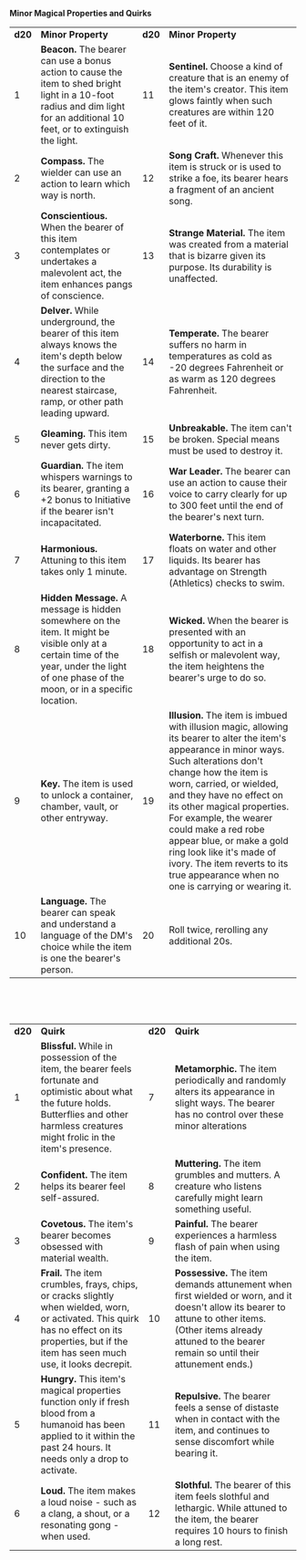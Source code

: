 **Minor Magical Properties and Quirks**

|         |                                                                                                                                                                                             |         |                                                                                                                                                                                                                                                                                                                                                                                                                                                       |
|---------|---------------------------------------------------------------------------------------------------------------------------------------------------------------------------------------------|---------|-------------------------------------------------------------------------------------------------------------------------------------------------------------------------------------------------------------------------------------------------------------------------------------------------------------------------------------------------------------------------------------------------------------------------------------------------------|
| **d20** | **Minor Property**                                                                                                                                                                          | **d20** | **Minor Property**                                                                                                                                                                                                                                                                                                                                                                                                                                    |
| 1       | **Beacon.** The bearer can use a bonus action to cause the item to shed bright light in a 10-foot radius and dim light for an additional 10 feet, or to extinguish the light.               | 11      | **Sentinel.** Choose a kind of creature that is an enemy of the item's creator. This item glows faintly when such creatures are within 120 feet of it.                                                                                                                                                                                                                                                                                                |
| 2       | **Compass.** The wielder can use an action to learn which way is north.                                                                                                                     | 12      | **Song Craft.** Whenever this item is struck or is used to strike a foe, its bearer hears a fragment of an ancient song.                                                                                                                                                                                                                                                                                                                              |
| 3       | **Conscientious.** When the bearer of this item contemplates or undertakes a malevolent act, the item enhances pangs of conscience.                                                         | 13      | **Strange Material.** The item was created from a material that is bizarre given its purpose. Its durability is unaffected.                                                                                                                                                                                                                                                                                                                           |
| 4       | **Delver.** While underground, the bearer of this item always knows the item's depth below the surface and the direction to the nearest staircase, ramp, or other path leading upward.      | 14      | **Temperate.** The bearer suffers no harm in temperatures as cold as -20 degrees Fahrenheit or as warm as 120 degrees Fahrenheit.                                                                                                                                                                                                                                                                                                                     |
| 5       | **Gleaming.** This item never gets dirty.                                                                                                                                                   | 15      | **Unbreakable.** The item can't be broken. Special means must be used to destroy it.                                                                                                                                                                                                                                                                                                                                                                  |
| 6       | **Guardian.** The item whispers warnings to its bearer, granting a +2 bonus to Initiative if the bearer isn't incapacitated.                                                                | 16      | **War Leader.** The bearer can use an action to cause their voice to carry clearly for up to 300 feet until the end of the bearer's next turn.                                                                                                                                                                                                                                                                                                        |
| 7       | **Harmonious.** Attuning to this item takes only 1 minute.                                                                                                                                  | 17      | **Waterborne.** This item floats on water and other liquids. Its bearer has advantage on Strength (Athletics) checks to swim.                                                                                                                                                                                                                                                                                                                         |
| 8       | **Hidden Message.** A message is hidden somewhere on the item. It might be visible only at a certain time of the year, under the light of one phase of the moon, or in a specific location. | 18      | **Wicked.** When the bearer is presented with an opportunity to act in a selfish or malevolent way, the item heightens the bearer's urge to do so.                                                                                                                                                                                                                                                                                                    |
| 9       | **Key.** The item is used to unlock a container, chamber, vault, or other entryway.                                                                                                         | 19      | **Illusion.** The item is imbued with illusion magic, allowing its bearer to alter the item's appearance in minor ways. Such alterations don't change how the item is worn, carried, or wielded, and they have no effect on its other magical properties. For example, the wearer could make a red robe appear blue, or make a gold ring look like it's made of ivory. The item reverts to its true appearance when no one is carrying or wearing it. |
| 10      | **Language.** The bearer can speak and understand a language of the DM's choice while the item is one the bearer's person.                                                                  | 20      | Roll twice, rerolling any additional 20s.                                                                                                                                                                                                                                                                                                                                                                                                             |

 

 

|         |                                                                                                                                                                                                     |         |                                                                                                                                                                                                                      |
|---------|-----------------------------------------------------------------------------------------------------------------------------------------------------------------------------------------------------|---------|----------------------------------------------------------------------------------------------------------------------------------------------------------------------------------------------------------------------|
| **d20** | **Quirk**                                                                                                                                                                                           | **d20** | **Quirk**                                                                                                                                                                                                            |
| 1       | **Blissful.** While in possession of the item, the bearer feels fortunate and optimistic about what the future holds. Butterflies and other harmless creatures might frolic in the item's presence. | 7       | **Metamorphic.** The item periodically and randomly alters its appearance in slight ways. The bearer has no control over these minor alterations                                                                     |
| 2       | **Confident.** The item helps its bearer feel self-assured.                                                                                                                                         | 8       | **Muttering.** The item grumbles and mutters. A creature who listens carefully might learn something useful.                                                                                                         |
| 3       | **Covetous.** The item's bearer becomes obsessed with material wealth.                                                                                                                              | 9       | **Painful.** The bearer experiences a harmless flash of pain when using the item.                                                                                                                                    |
| 4       | **Frail.** The item crumbles, frays, chips, or cracks slightly when wielded, worn, or activated. This quirk has no effect on its properties, but if the item has seen much use, it looks decrepit.  | 10      | **Possessive.** The item demands attunement when first wielded or worn, and it doesn't allow its bearer to attune to other items. (Other items already attuned to the bearer remain so until their attunement ends.) |
| 5       | **Hungry.** This item's magical properties function only if fresh blood from a humanoid has been applied to it within the past 24 hours. It needs only a drop to activate.                          | 11      | **Repulsive.** The bearer feels a sense of distaste when in contact with the item, and continues to sense discomfort while bearing it.                                                                               |
| 6       | **Loud.** The item makes a loud noise - such as a clang, a shout, or a resonating gong - when used.                                                                                                 | 12      | **Slothful.** The bearer of this item feels slothful and lethargic. While attuned to the item, the bearer requires 10 hours to finish a long rest.                                                                   |

 
